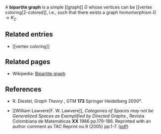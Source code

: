 A **bipartite graph** is a simple [[graph]] $G$ whose vertices can be [[vertex coloring|2-colored]], i.e., such that there exists a graph homomorphism $G \to K_2$.

## Related entries

* [[vertex coloring]]

## Related pages

* Wikipedia: [Bipartite graph](https://en.wikipedia.org/wiki/Bipartite_graph)

## References

* R. Diestel, _Graph Theory_ , GTM **173** Springer Heidelberg 2000².

* [[William Lawvere|F. W. Lawvere]], _Categories of Spaces may not be Generalized Spaces as Exemplified by Directed Graphs_ , Revista Colombiana de Matemáticas **XX** 1986 pp.179-186. Reprinted with an author comment as TAC Reprint no.9 (2005) pp.1-7. ([pdf](http://www.tac.mta.ca/tac/reprints/articles/9/tr9.pdf))
